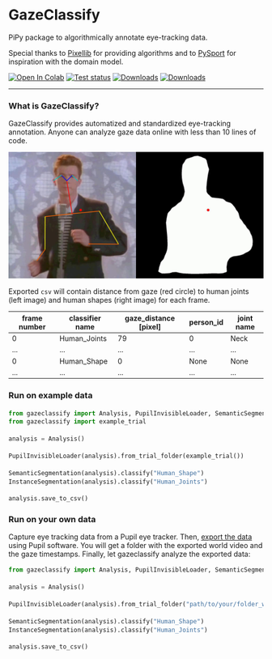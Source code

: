 # GazeClassify
PiPy package to algorithmically annotate eye-tracking data. 

Special thanks to [Pixellib](https://pixellib.readthedocs.io/en/latest/) for providing algorithms and to [PySport](https://github.com/PySport/kloppy) for inspiration with the domain model.

[![Open In Colab](https://colab.research.google.com/assets/colab-badge.svg)](https://colab.research.google.com/github/footballdaniel/gazeclassify/blob/main/colab.ipynb)
[![Test status](https://github.com/footballdaniel/gazeclassify/actions/workflows/test.yml/badge.svg)](https://github.com/footballdaniel/gazeclassify/actions/workflows/test.yml)
[![Downloads](https://pepy.tech/badge/gazeclassify)](https://pepy.tech/project/gazeclassify)
[![Downloads](https://pepy.tech/badge/gazeclassify/week)](https://pepy.tech/project/gazeclassify)

---
### What is GazeClassify?
 GazeClassify provides automatized and standardized eye-tracking annotation. Anyone can analyze gaze data online with less than 10 lines of code. 

![Result_image](gazeclassify/example_data/result_composite.jpg)

Exported `csv` will contain distance from gaze (red circle) to human joints (left image) and human shapes (right image) for each frame.

| frame number 	| classifier name 	| gaze_distance [pixel] 	| person_id 	| joint name 	|
|--------------	|-----------------	|-----------------------	|-----------	|------------	|
| 0            	| Human_Joints    	| 79                    	| 0         	| Neck       	|
| ...          	| ...             	| ...                   	| ...       	| ...        	|
| 0            	| Human_Shape     	| 0                     	| None      	| None       	|
| ...          	| ...             	| ...                   	| ...       	| ...        	|

### Run on example data
```python
from gazeclassify import Analysis, PupilInvisibleLoader, SemanticSegmentation, InstanceSegmentation
from gazeclassify import example_trial

analysis = Analysis()

PupilInvisibleLoader(analysis).from_trial_folder(example_trial())

SemanticSegmentation(analysis).classify("Human_Shape")
InstanceSegmentation(analysis).classify("Human_Joints")

analysis.save_to_csv()
```

### Run on your own data
Capture eye tracking data from a Pupil eye tracker. Then, [export the data](https://docs.pupil-labs.com/core/#_8-export-data) using Pupil software. You will get a folder with the exported world video and the gaze timestamps. Finally, let gazeclassify analyze the exported data:
```python
from gazeclassify import Analysis, PupilInvisibleLoader, SemanticSegmentation, InstanceSegmentation

analysis = Analysis()

PupilInvisibleLoader(analysis).from_trial_folder("path/to/your/folder_with_exported_data/")

SemanticSegmentation(analysis).classify("Human_Shape")
InstanceSegmentation(analysis).classify("Human_Joints")

analysis.save_to_csv()
```